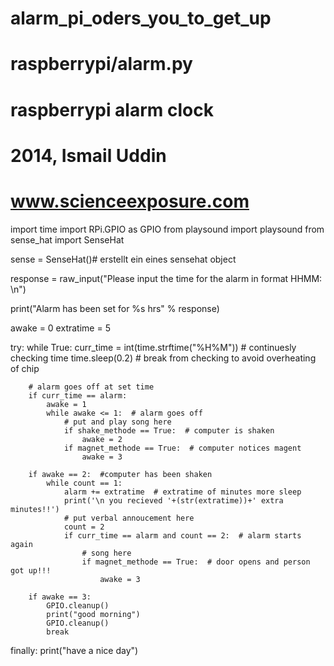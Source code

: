 # alarm_pi_oders_you_to_get_up
# raspberrypi/alarm.py
# raspberrypi alarm clock
# 2014, Ismail Uddin
# www.scienceexposure.com

import time
import RPi.GPIO as GPIO
from playsound import playsound
from sense_hat import SenseHat

sense = SenseHat()# erstellt ein eines sensehat object

response = raw_input("Please input the time for the alarm in format HHMM: \n")

print("Alarm has been set for %s hrs" % response)

awake = 0
extratime = 5

try:
    while True:
        curr_time = int(time.strftime("%H%M"))  # continuesly checking time
        time.sleep(0.2)  # break from checking to avoid overheating of chip

        # alarm goes off at set time
        if curr_time == alarm:
            awake = 1
            while awake <= 1:  # alarm goes off
                # put and play song here
                if shake_methode == True:  # computer is shaken
                    awake = 2
                if magnet_methode == True:  # computer notices magent
                    awake = 3

        if awake == 2:  #computer has been shaken
            while count == 1:
                alarm += extratime  # extratime of minutes more sleep
                print('\n you recieved '+(str(extratime))+' extra minutes!!')
                # put verbal annoucement here
                count = 2
                if curr_time == alarm and count == 2:  # alarm starts again
                    # song here
                    if magnet_methode == True:  # door opens and person got up!!!
                        awake = 3

        if awake == 3:
            GPIO.cleanup()
            print("good morning")
            GPIO.cleanup()
            break
finally:
    print("have a nice day")
